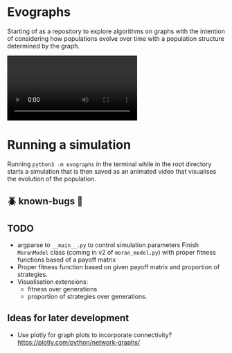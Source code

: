 # Evographs
Starting of as a repository to explore algorithms on graphs with the intention of considering how populations evolve over time with a population structure determined by the graph.

![Evolutionary Graph](https://user-images.githubusercontent.com/71151811/273471826-cf72678a-2e1e-43eb-a67a-370e0e63d0c4.mp4)

# Running a simulation 
Running `python3 -m evographs` in the terminal while in the root directory starts a simulation that is then saved as an animated video that visualises the evolution of the population.

## :beetle: known-bugs :bug:

## TODO
* argparse to `__main__.py` to control simulation parameters
Finish `MoranModel` class (coming in v2 of `moran_model.py`) with proper fitness functions based of a payoff matrix
* Proper fitness function based on given payoff matrix and proportion of strategies.
* Visualisation extensions:
    - fitness over generations
    - proportion of strategies over generations.

## Ideas for later development
* Use plotly for graph plots to incorporate connectivity? https://plotly.com/python/network-graphs/